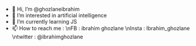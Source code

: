 - 👋 Hi, I’m @ghozlaneibrahim
- 👀 I’m interested in artificial intelligence
- 🌱 I’m currently learning JS
- 📫 How to reach me :
\nFB : ibrahim ghozlane 
\nInsta : Ibrahim_ghozlane
\ntwitter : @ibrahimghozlane

<!---
ghozlaneibrahim/ghozlaneibrahim is a ✨ special ✨ repository because its `README.md` (this file) appears on your GitHub profile.
You can click the Preview link to take a look at your changes.
--->
